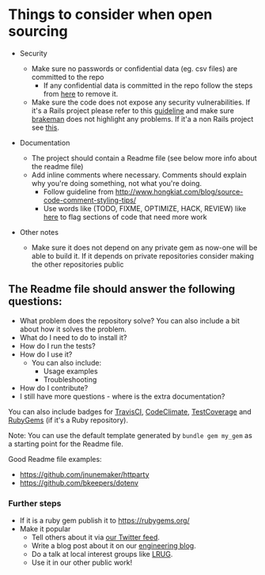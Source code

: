 # Things to consider when open sourcing

  - Security
    - Make sure no passwords or confidential data (eg. csv files) are committed to the repo
      - If any confidential data is committed in the repo follow the steps from [here](https://help.github.com/articles/remove-sensitive-data/) to remove it.
    - Make sure the code does not expose any security vulnerabilities. If it's a Rails project please refer to this [guideline](http://www.veracode.com/security/ruby-security/) and make sure [brakeman](https://github.com/presidentbeef/brakeman) does not highlight any problems. If it'a a non Rails project see [this](http://www.toptal.com/security/10-most-common-web-security-vulnerabilities).
  
  - Documentation
    - The project should contain a Readme file (see below more info about the readme file)
    - Add inline comments where necessary. Comments should explain why you're doing something, not what you're doing.
      - Follow guideline from http://www.hongkiat.com/blog/source-code-comment-styling-tips/
      - Use words like (TODO, FIXME, OPTIMIZE, HACK, REVIEW) like [here](https://github.com/bbatsov/ruby-style-guide#comments) to flag sections of code that need more work

  - Other notes
    - Make sure it does not depend on any private gem as now-one will be able to build it. If it depends on private repositories consider making the other repositories public

## The Readme file should answer the following questions:

  - What problem does the repository solve? You can also include a bit about how it solves the problem.
  - What do I need to do to install it?
  - How do I run the tests?
  - How do I use it?
    - You can also include:   
      - Usage examples
      - Troubleshooting
  - How do I contribute?
  - I still have more questions - where is the extra documentation?

You can also include badges for [TravisCI](https://travis-ci.org/), [CodeClimate](https://codeclimate.com/), [TestCoverage](http://docs.codeclimate.com/article/219-setting-up-test-coverage) and [RubyGems](https://rubygems.org/) (if it's a Ruby repository).

Note: You can use the default template generated by `bundle gem my_gem` as a starting point for the Readme file.

Good Readme file examples: 
 - https://github.com/jnunemaker/httparty
 - https://github.com/bkeepers/dotenv 
 
### Further steps
  - If it is a ruby gem publish it to https://rubygems.org/
  - Make it popular
    - Tell others about it via [our Twitter feed](https://twitter.com/DevAtReevoo).
    - Write a blog post about it on our [engineering blog](http://reevoo.github.io/blog/).
    - Do a talk at local interest groups like [LRUG](http://lrug.org/).
    - Use it in our other public work!  
